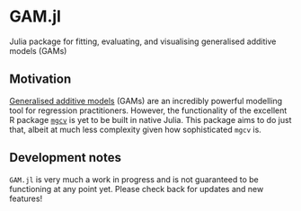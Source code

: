 # GAM.jl
Julia package for fitting, evaluating, and visualising generalised additive models (GAMs)

## Motivation

[Generalised additive models](https://en.wikipedia.org/wiki/Generalized_additive_model) (GAMs) are an incredibly powerful modelling tool for regression practitioners. However, the functionality of the excellent R package [`mgcv`](https://cran.r-project.org/web/packages/mgcv/mgcv.pdf) is yet to be built in native Julia. This package aims to do just that, albeit at much less complexity given how sophisticated `mgcv` is.

## Development notes

`GAM.jl` is very much a work in progress and is not guaranteed to be functioning at any point yet. Please check back for updates and new features!
